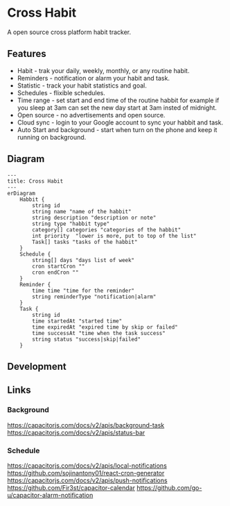 # Cross Habit

A open source cross platform habit tracker.

## Features

- Habit - trak your daily, weekly, monthly, or any routine habit.
- Reminders - notification or alarm your habit and task.
- Statistic - track your habit statistics and goal.
- Schedules - flixible schedules.
- Time range - set start and end time of the routine habbit for example if you sleep at 3am can set the new day start at 3am insted of midnight.
- Open source - no advertisements and open source.
- Cloud sync - login to your Google account to sync your habbit and task.
- Auto Start and background - start when turn on the phone and keep it running on background.

## Diagram

```mermaid
---
title: Cross Habit
---
erDiagram
    Habbit {
        string id
        string name "name of the habbit"
        string description "description or note"
        string type "habbit type"
        category[] categories "categories of the habbit"
        int priority  "lower is more, put to top of the list"
        Task[] tasks "tasks of the habbit"
    }
    Schedule {
        string[] days "days list of week"
        cron startCron ""
        cron endCron ""
    }
    Reminder {
        time time "time for the reminder"
        string reminderType "notification|alarm"
    }
    Task {
        string id
        time startedAt "started time"
        time expiredAt "expired time by skip or failed"
        time successAt "time when the task success"
        string status "success|skip|failed"
    }
```

## Development


## Links 

### Background

<https://capacitorjs.com/docs/v2/apis/background-task>
<https://capacitorjs.com/docs/v2/apis/status-bar>

### Schedule

<https://capacitorjs.com/docs/v2/apis/local-notifications>
<https://github.com/sojinantony01/react-cron-generator>
<https://capacitorjs.com/docs/v2/apis/push-notifications>
<https://github.com/Fir3st/capacitor-calendar>
<https://github.com/go-u/capacitor-alarm-notification>
